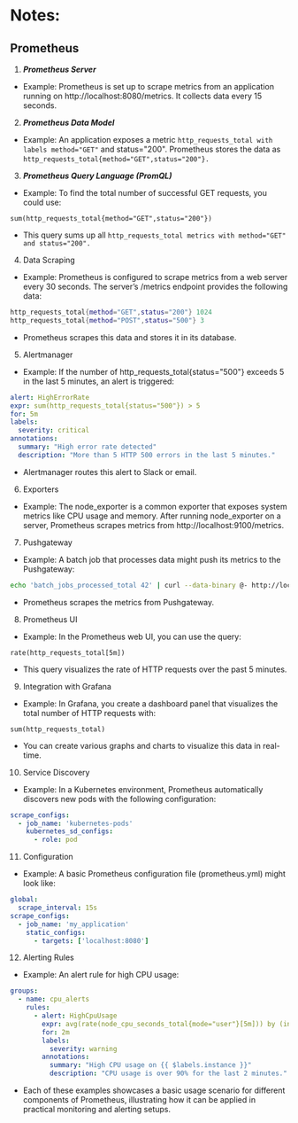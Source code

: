 # Notes:

## Prometheus 

1. ***Prometheus Server***

+ Example: Prometheus is set up to scrape metrics from an application running on http://localhost:8080/metrics. It collects data every 15 seconds.

2. ***Prometheus Data Model***

+ Example: An application exposes a metric ```http_requests_total with labels method="GET"``` and status="200". Prometheus stores the data as ```http_requests_total{method="GET",status="200"}.```

3. ***Prometheus Query Language (PromQL)***

+ Example: To find the total number of successful GET requests, you could use:

```promql
sum(http_requests_total{method="GET",status="200"})
```
+ This query sums up all ```http_requests_total metrics with method="GET" and status="200".```

4. Data Scraping

+ Example: Prometheus is configured to scrape metrics from a web server every 30 seconds. The server’s /metrics endpoint provides the following data:

```lua
http_requests_total{method="GET",status="200"} 1024
http_requests_total{method="POST",status="500"} 3
```
+ Prometheus scrapes this data and stores it in its database.

5. Alertmanager

+ Example: If the number of http_requests_total{status="500"} exceeds 5 in the last 5 minutes, an alert is triggered:
```yaml
alert: HighErrorRate
expr: sum(http_requests_total{status="500"}) > 5
for: 5m
labels:
  severity: critical
annotations:
  summary: "High error rate detected"
  description: "More than 5 HTTP 500 errors in the last 5 minutes."
```
+ Alertmanager routes this alert to Slack or email.

6. Exporters

+ Example: The node_exporter is a common exporter that exposes system metrics like CPU usage and memory. After running node_exporter on a server, Prometheus scrapes metrics from http://localhost:9100/metrics.

7. Pushgateway
+ Example: A batch job that processes data might push its metrics to the Pushgateway:
```bash
echo 'batch_jobs_processed_total 42' | curl --data-binary @- http://localhost:9091/metrics/job/batch_job
```
+ Prometheus scrapes the metrics from Pushgateway.


8. Prometheus UI

+ Example: In the Prometheus web UI, you can use the query:

```promql
rate(http_requests_total[5m])
```

+ This query visualizes the rate of HTTP requests over the past 5 minutes.

9. Integration with Grafana
+ Example: In Grafana, you create a dashboard panel that visualizes the total number of HTTP requests with:

```promql
sum(http_requests_total)
```
+ You can create various graphs and charts to visualize this data in real-time.

10. Service Discovery

+ Example: In a Kubernetes environment, Prometheus automatically discovers new pods with the following configuration:

```yaml
scrape_configs:
  - job_name: 'kubernetes-pods'
    kubernetes_sd_configs:
      - role: pod
```

11. Configuration
+ Example: A basic Prometheus configuration file (prometheus.yml) might look like:

```yaml
global:
  scrape_interval: 15s
scrape_configs:
  - job_name: 'my_application'
    static_configs:
      - targets: ['localhost:8080']
```
12. Alerting Rules

+ Example: An alert rule for high CPU usage:

```yaml
groups:
  - name: cpu_alerts
    rules:
      - alert: HighCpuUsage
        expr: avg(rate(node_cpu_seconds_total{mode="user"}[5m])) by (instance) > 0.9
        for: 2m
        labels:
          severity: warning
        annotations:
          summary: "High CPU usage on {{ $labels.instance }}"
          description: "CPU usage is over 90% for the last 2 minutes."
```
+ Each of these examples showcases a basic usage scenario for different components of Prometheus, illustrating how it can be applied in practical monitoring and alerting setups.



